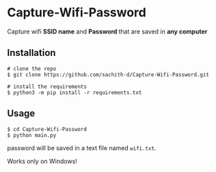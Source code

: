 # Capture-Wifi-Password

Capture wifi <b>SSID name</b> and <b> Password </b> that are saved in <b>any computer </b>

## Installation

```console
# clone the repo
$ git clone https://github.com/sachith-d/Capture-Wifi-Password.git

# install the requirements
$ python3 -m pip install -r requirements.txt
```
## Usage
```console
$ cd Capture-Wifi-Password
$ python main.py
```
password will be saved in a text file named ```wifi.txt```.

Works only on Windows!

